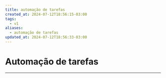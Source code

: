 ```yaml
---
title: automação de tarefas
created_at: 2024-07-12T18:56:15-03:00
tags:
  - v1
aliases:
  - automação de tarefas
updated_at: 2024-07-12T18:56:33-03:00
---
```

# Automação de tarefas
---

